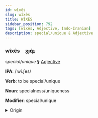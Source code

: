 ```yaml
---
id: wîxês
slug: wîxês
title: WÎXÊS
sidebar_position: 792
tags: [wîxês, Adjective, Indo-Iranian]
description: special/unique § Adjective
---
```


### wîxês&emsp;<span kind="abugida">ʒɟɋ́ʇ</span>

*special/unique* **§** [Adjective](../../tags/Adjective)

**IPA**: /ˈwi.ʃes/

**Verb**: to be special/unique

**Noun**: specialness/uniqueness

**Modifier**: special/unique

<details>
    <summary>Origin</summary>
    Marathi विशेष viśeṣ /ʋi.ɕeʂ/<br/>
    <em>Indo-Iranian Language Family</em>
</details>